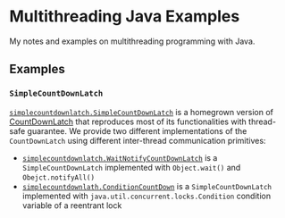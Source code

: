 # Multithreading Java Examples

My notes and examples on multithreading programming with Java.

## Examples

### `SimpleCountDownLatch`

[`simplecountdownlatch.SimpleCountDownLatch`](./src/simplecountdownlatch/SimpleCountDownLatch.java)
is a homegrown
version
of [CountDownLatch](https://docs.oracle.com/javase/7/docs/api/java/util/concurrent/CountDownLatch.html)
that reproduces most of its functionalities with thread-safe guarantee.
We provide two different implementations of the `CountDownLatch` using different inter-thread
communication primitives:

- [`simplecountdownlatch.WaitNotifyCountDownLatch`](./src/simplecountdownlatch/WaitNotifyCountDownLatch.java)
  is a `SimpleCountDownLatch` implemented with `Object.wait()` and `Obejct.notifyAll()`
- [`simplecountdownlath.ConditionCountDown`](./src/simplecountdownlatch/ConditionCountDownLatch.java)
  is a `SimpleCountDownLatch` implemented with `java.util.concurrent.locks.Condition` condition
  variable of a reentrant lock